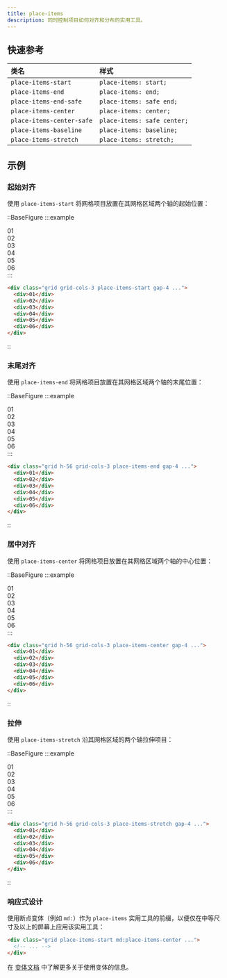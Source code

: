 ```yaml
---
title: place-items
description: 同时控制项目如何对齐和分布的实用工具。
---
```


## 快速参考

| 类名                     | 样式                          |
| :----------------------- | :---------------------------- |
| `place-items-start`      | `place-items: start;`       |
| `place-items-end`        | `place-items: end;`         |
| `place-items-end-safe`   | `place-items: safe end;`    |
| `place-items-center`     | `place-items: center;`      |
| `place-items-center-safe`| `place-items: safe center;` |
| `place-items-baseline`   | `place-items: baseline;`    |
| `place-items-stretch`    | `place-items: stretch;`     |

## 示例

### 起始对齐

使用 `place-items-start` 将网格项目放置在其网格区域两个轴的起始位置：

::BaseFigure
:::example
<div class="font-mono text-sm leading-6 font-bold text-white">
  <div class="grid h-56 grid-cols-3 gap-4">
    <div class="grid grid-cols-1">
      <Stripes border class="col-start-1 row-start-1 rounded-lg"></Stripes>
      <div class="col-start-1 row-start-1 flex size-14 items-center justify-center place-self-start rounded-lg bg-cyan-500 p-4">
        01
      </div>
    </div>
    <div class="grid grid-cols-1">
      <Stripes border class="col-start-1 row-start-1 rounded-lg"></Stripes>
      <div class="col-start-1 row-start-1 flex size-14 items-center justify-center place-self-start rounded-lg bg-cyan-500 p-4">
        02
      </div>
    </div>
    <div class="grid grid-cols-1">
      <Stripes border class="col-start-1 row-start-1 rounded-lg"></Stripes>
      <div class="col-start-1 row-start-1 flex size-14 items-center justify-center place-self-start rounded-lg bg-cyan-500 p-4">
        03
      </div>
    </div>
    <div class="grid grid-cols-1">
      <Stripes border class="col-start-1 row-start-1 rounded-lg"></Stripes>
      <div class="col-start-1 row-start-1 flex size-14 items-center justify-center place-self-start rounded-lg bg-cyan-500 p-4">
        04
      </div>
    </div>
    <div class="grid grid-cols-1">
      <Stripes border class="col-start-1 row-start-1 rounded-lg"></Stripes>
      <div class="col-start-1 row-start-1 flex size-14 items-center justify-center place-self-start rounded-lg bg-cyan-500 p-4">
        05
      </div>
    </div>
    <div class="grid grid-cols-1">
      <Stripes border class="col-start-1 row-start-1 rounded-lg"></Stripes>
      <div class="col-start-1 row-start-1 flex size-14 items-center justify-center place-self-start rounded-lg bg-cyan-500 p-4">
        06
      </div>
    </div>
  </div>
</div>
:::

```html
<div class="grid grid-cols-3 place-items-start gap-4 ...">
  <div>01</div>
  <div>02</div>
  <div>03</div>
  <div>04</div>
  <div>05</div>
  <div>06</div>
</div>
```
::

### 末尾对齐

使用 `place-items-end` 将网格项目放置在其网格区域两个轴的末尾位置：

::BaseFigure
:::example
<div class="font-mono text-sm leading-6 font-bold text-white">
  <div class="grid h-56 grid-cols-3 gap-4">
    <div class="grid grid-cols-1">
      <Stripes border class="col-start-1 row-start-1 rounded-lg"></Stripes>
      <div class="col-start-1 row-start-1 flex size-14 items-center justify-center place-self-end rounded-lg bg-violet-500 p-4">
        01
      </div>
    </div>
    <div class="grid grid-cols-1">
      <Stripes border class="col-start-1 row-start-1 rounded-lg"></Stripes>
      <div class="col-start-1 row-start-1 flex size-14 items-center justify-center place-self-end rounded-lg bg-violet-500 p-4">
        02
      </div>
    </div>
    <div class="grid grid-cols-1">
      <Stripes border class="col-start-1 row-start-1 rounded-lg"></Stripes>
      <div class="col-start-1 row-start-1 flex size-14 items-center justify-center place-self-end rounded-lg bg-violet-500 p-4">
        03
      </div>
    </div>
    <div class="grid grid-cols-1">
      <Stripes border class="col-start-1 row-start-1 rounded-lg"></Stripes>
      <div class="col-start-1 row-start-1 flex size-14 items-center justify-center place-self-end rounded-lg bg-violet-500 p-4">
        04
      </div>
    </div>
    <div class="grid grid-cols-1">
      <Stripes border class="col-start-1 row-start-1 rounded-lg"></Stripes>
      <div class="col-start-1 row-start-1 flex size-14 items-center justify-center place-self-end rounded-lg bg-violet-500 p-4">
        05
      </div>
    </div>
    <div class="grid grid-cols-1">
      <Stripes border class="col-start-1 row-start-1 rounded-lg"></Stripes>
      <div class="col-start-1 row-start-1 flex size-14 items-center justify-center place-self-end rounded-lg bg-violet-500 p-4">
        06
      </div>
    </div>
  </div>
</div>
:::

```html
<div class="grid h-56 grid-cols-3 place-items-end gap-4 ...">
  <div>01</div>
  <div>02</div>
  <div>03</div>
  <div>04</div>
  <div>05</div>
  <div>06</div>
</div>
```
::

### 居中对齐

使用 `place-items-center` 将网格项目放置在其网格区域两个轴的中心位置：

::BaseFigure
:::example
<div class="font-mono text-sm leading-6 font-bold text-white">
  <div class="grid h-56 grid-cols-3 gap-4">
    <div class="grid grid-cols-1">
      <Stripes border class="col-start-1 row-start-1 rounded-lg"></Stripes>
      <div class="col-start-1 row-start-1 flex size-14 items-center justify-center place-self-center rounded-lg bg-pink-500 p-4">
        01
      </div>
    </div>
    <div class="grid grid-cols-1">
      <Stripes border class="col-start-1 row-start-1 rounded-lg"></Stripes>
      <div class="col-start-1 row-start-1 flex size-14 items-center justify-center place-self-center rounded-lg bg-pink-500 p-4">
        02
      </div>
    </div>
    <div class="grid grid-cols-1">
      <Stripes border class="col-start-1 row-start-1 rounded-lg"></Stripes>
      <div class="col-start-1 row-start-1 flex size-14 items-center justify-center place-self-center rounded-lg bg-pink-500 p-4">
        03
      </div>
    </div>
    <div class="grid grid-cols-1">
      <Stripes border class="col-start-1 row-start-1 rounded-lg"></Stripes>
      <div class="col-start-1 row-start-1 flex size-14 items-center justify-center place-self-center rounded-lg bg-pink-500 p-4">
        04
      </div>
    </div>
    <div class="grid grid-cols-1">
      <Stripes border class="col-start-1 row-start-1 rounded-lg"></Stripes>
      <div class="col-start-1 row-start-1 flex size-14 items-center justify-center place-self-center rounded-lg bg-pink-500 p-4">
        05
      </div>
    </div>
    <div class="grid grid-cols-1">
      <Stripes border class="col-start-1 row-start-1 rounded-lg"></Stripes>
      <div class="col-start-1 row-start-1 flex size-14 items-center justify-center place-self-center rounded-lg bg-pink-500 p-4">
        06
      </div>
    </div>
  </div>
</div>
:::

```html
<div class="grid h-56 grid-cols-3 place-items-center gap-4 ...">
  <div>01</div>
  <div>02</div>
  <div>03</div>
  <div>04</div>
  <div>05</div>
  <div>06</div>
</div>
```
::

### 拉伸

使用 `place-items-stretch` 沿其网格区域的两个轴拉伸项目：

::BaseFigure
:::example
<div class="grid grid-cols-1">
  <Stripes border class="col-start-1 row-start-1 rounded-lg"></Stripes>
  <div class="col-start-1 row-start-1 grid h-56 grid-cols-3 gap-4 font-mono text-sm leading-6 font-bold text-white">
    <div class="grid place-items-stretch">
      <div class="flex items-center justify-center rounded-lg bg-blue-500 p-4">01</div>
    </div>
    <div class="grid place-items-stretch">
      <div class="flex items-center justify-center rounded-lg bg-blue-500 p-4">02</div>
    </div>
    <div class="grid place-items-stretch">
      <div class="flex items-center justify-center rounded-lg bg-blue-500 p-4">03</div>
    </div>
    <div class="grid place-items-stretch">
      <div class="flex items-center justify-center rounded-lg bg-blue-500 p-4">04</div>
    </div>
    <div class="grid place-items-stretch">
      <div class="flex items-center justify-center rounded-lg bg-blue-500 p-4">05</div>
    </div>
    <div class="grid place-items-stretch">
      <div class="flex items-center justify-center rounded-lg bg-blue-500 p-4">06</div>
    </div>
  </div>
</div>
:::

```html
<div class="grid h-56 grid-cols-3 place-items-stretch gap-4 ...">
  <div>01</div>
  <div>02</div>
  <div>03</div>
  <div>04</div>
  <div>05</div>
  <div>06</div>
</div>
```
::

### 响应式设计

使用断点变体（例如 `md:`）作为 `place-items` 实用工具的前缀，以便仅在中等尺寸及以上的屏幕上应用该实用工具：

```html
<div class="grid place-items-start md:place-items-center ...">
  <!-- ... -->
</div>
```

在 [变体文档](https://tailwindcss.com/docs/responsive-design) 中了解更多关于使用变体的信息。

